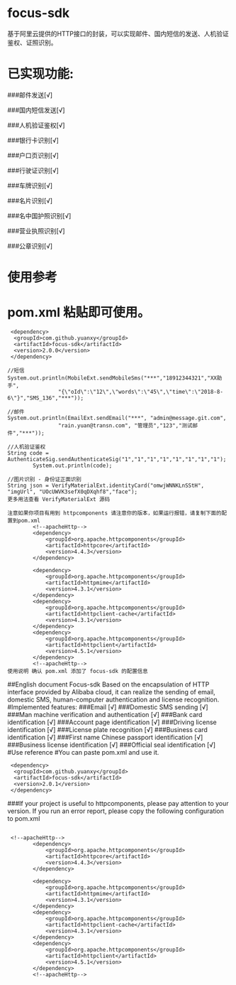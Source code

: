# focus-sdk
基于阿里云提供的HTTP接口的封装，可以实现邮件、国内短信的发送、人机验证鉴权、证照识别。

# 已实现功能:

###邮件发送[√]

###国内短信发送[√]

###人机验证鉴权[√]

###银行卡识别[√]

###户口页识别[√]

###行驶证识别[√]

###车牌识别[√]

###名片识别[√]

###名中国护照识别[√]

###营业执照识别[√]

###公章识别[√]


# 使用参考

# pom.xml 粘贴即可使用。
```
 <dependency>
  <groupId>com.github.yuanxy</groupId>
  <artifactId>focus-sdk</artifactId>
  <version>2.0.0</version>
 </dependency>
 ```
```
//短信
System.out.println(MobileExt.sendMobileSms("***","18912344321","XX助手",
                "{\"oId\":\"12\",\"words\":\"45\",\"time\":\"2018-8-6\"}","SMS_136","***"));
                
//邮件
System.out.println(EmailExt.sendEmail("***", "admin@message.git.com",
                "rain.yuan@transn.com", "管理员","123","测试邮件","***"));
                
//人机验证鉴权              
String code = AuthenticateSig.sendAuthenticateSig("1","1","1","1","1","1","1","1");
        System.out.println(code); 

//图片识别 - 身份证正面识别
String json = VerifyMaterialExt.identityCard("omwjWNNKLnSStH", "imgUrl", "UOcUWVK3sefX0qDXqhf8","face");
更多用法查看 VerifyMaterialExt 源码
```

```
注意如果你项目有用到 httpcomponents 请注意你的版本，如果运行报错，请复制下面的配置到pom.xml
        <!--apacheHttp-->
        <dependency>
            <groupId>org.apache.httpcomponents</groupId>
            <artifactId>httpcore</artifactId>
            <version>4.4.3</version>
        </dependency>

        <dependency>
            <groupId>org.apache.httpcomponents</groupId>
            <artifactId>httpmime</artifactId>
            <version>4.3.1</version>
        </dependency>
        <dependency>
            <groupId>org.apache.httpcomponents</groupId>
            <artifactId>httpclient-cache</artifactId>
            <version>4.3.1</version>
        </dependency>
        <dependency>
            <groupId>org.apache.httpcomponents</groupId>
            <artifactId>httpclient</artifactId>
            <version>4.5.1</version>
        </dependency>
        <!--apacheHttp-->
使用说明 确认 pom.xml 添加了 focus-sdk 的配置信息
```
##English document
Focus-sdk
Based on the encapsulation of HTTP interface provided by Alibaba cloud, it can realize the sending of email, domestic SMS, human-computer authentication and license recognition.
#Implemented features:
###Email [√]
###Domestic SMS sending [√]
###Man machine verification and authentication [√]
###Bank card identification [√]
###Account page identification [√]
###Driving license identification [√]
###License plate recognition [√]
###Business card identification [√]
###First name Chinese passport identification [√]
###Business license identification [√]
###Official seal identification [√]
#Use reference
#You can paste pom.xml and use it.
```$xslt
 <dependency>
  <groupId>com.github.yuanxy</groupId>
  <artifactId>focus-sdk</artifactId>
  <version>2.0.1</version>
 </dependency>

```

###If your project is useful to httpcomponents, please pay attention to your version. If you run an error report, please copy the following configuration to pom.xml

```$xslt

 <!--apacheHttp-->
        <dependency>
            <groupId>org.apache.httpcomponents</groupId>
            <artifactId>httpcore</artifactId>
            <version>4.4.3</version>
        </dependency>

        <dependency>
            <groupId>org.apache.httpcomponents</groupId>
            <artifactId>httpmime</artifactId>
            <version>4.3.1</version>
        </dependency>
        <dependency>
            <groupId>org.apache.httpcomponents</groupId>
            <artifactId>httpclient-cache</artifactId>
            <version>4.3.1</version>
        </dependency>
        <dependency>
            <groupId>org.apache.httpcomponents</groupId>
            <artifactId>httpclient</artifactId>
            <version>4.5.1</version>
        </dependency>
        <!--apacheHttp-->

```
